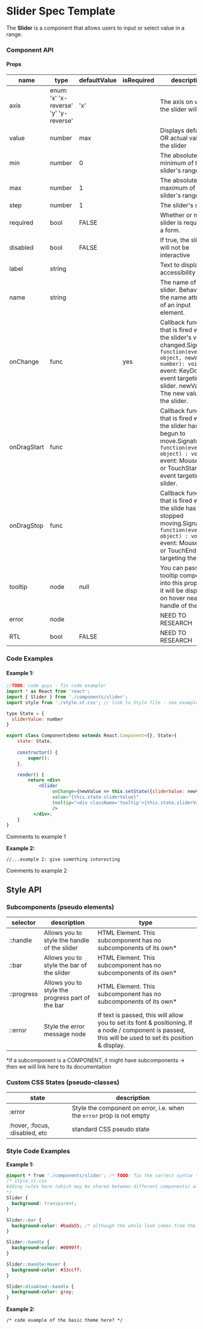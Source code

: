 # Slider Spec Template

The **Slider** is a component that allows users to input or select value in a range.




### Component API

#### Props

| name        | type                                  | defaultValue | isRequired | description                              |
| ----------- | ------------------------------------- | ------------ | ---------- | ---------------------------------------- |
| axis        | enum: 'x' 'x-reverse' 'y' 'y-reverse' | 'x'          |            | The axis on which the slider will slide. |
| value       | number                                | max          |            | Displays default OR actual value of the slider |
| min         | number                                | 0            |            | The absolute minimum of the slider's range |
| max         | number                                | 1            |            | The absolute maximum of the slider's range |
| step        | number                                | 1            |            | The slider's step                        |
| required    | bool                                  | FALSE        |            | Whether or not the slider is required in a form. |
| disabled    | bool                                  | FALSE        |            | If true, the slider will not be interactive |
| label       | string                                |              |            | Text to display in accessibility mode    |
| name        | string                                |              |            | The name of the slider. Behaves like the name attribute of an input element. |
| onChange    | func                                  |              | yes        | Callback function that is fired when the slider's value changed.Signature: `function(event: object, newValue: number): void` event: KeyDown event targeting the slider. newValue: The new value of the slider. |
| onDragStart | func                                  |              |            | Callback function that is fired when the slider has begun to move.Signature `function(event: object) : void` event: MouseDown or TouchStart event targeting the slider. |
| onDragStop  | func                                  |              |            | Callback function that is fired when the slide has stopped moving.Signature `function(event: object) : void` event: MouseEnd or TouchEnd event targeting the slider. |
| tooltip     | node                                  | null         |            | You can pass a tooltip component into this prop, and it will be displayed on hover near the handle of the Slider |
| error       | node                                  |              |            | NEED TO RESEARCH                         |
| RTL         | bool                                  | FALSE        |            | NEED TO RESEARCH                         |



### Code Examples

#### **Example 1:**

```jsx
//TODO: code guys - fix code example!
import * as React from 'react';
import { Slider } from './components/slider';
import style from './style.st.css'; // link to Style file - see examples of style files below

type State = {
  sliderValue: number
}

export class ComponentsDemo extends React.Component<{}, State>{
  	state: State,
    
    constructor() {
        super();
    },

    render() {
        return <div>
            <Slider 
                 onChange={newValue => this.setState({sliderValue: newValue})} // this should conform to the onChange API, please change 
              	 value="{this.state.sliderValue}"
                 tooltip="<div className='tooltip'>{this.state.sliderValue}</div>"
                 />
          </div>;
    }
}
```

Comments to example 1 

**Example 2:**

```max
//...example 2: give something interesting
```

Comments to example 2


## Style API

### Subcomponents (pseudo elements)

| selector   | description                              | type                                     |
| ---------- | ---------------------------------------- | ---------------------------------------- |
| ::handle   | Allows you to style the handle of the slider | HTML Element. This subcomponent has no subcomponents of its own* |
| ::bar      | Allows you to style the bar of the slider | HTML Element. This subcomponent has no subcomponents of its own* |
| ::progress | Allows you to style the progress part of the bar | HTML Element. This subcomponent has no subcomponents of its own* |
| ::error    | Style the error message node             | If text is passed, this will allow you to set its font & positioning. If a node / component is passed, this will be used to set its position & display. |

*if a subcomponent is a COMPONENT, it might have subcomponents -> then we will link here to its documentation

### Custom CSS States (pseudo-classes)

| state                          | description                              |
| ------------------------------ | ---------------------------------------- |
| :error                         | Style the component on error, i.e. when the `error` prop is not empty |
| :hover, :focus, :disabled, etc | standard CSS pseudo state                |




### Style Code Examples

**Example 1:**

```css
@import * from './components/slider'; /* TODO: fix the correct syntax */
/* style.st.css 
Adding rules here (which may be shared between different components) allows us to 	    override specific parts; or even change the whole theme
*/
Slider {
  background: transparent;
}

Slider::bar {
  background-color: #bada55; /* although the whole look comes from the theme, we override the background color of the slider bar */
}

Slider::handle {
  background-color: #0099ff;
}

Slider::handle:hover {
  background-color: #33ccff;
}

Slider:disabled::handle {
  background-color: gray;
}
```

**Example 2:**

```
/* code example of the basic theme here? */
```
